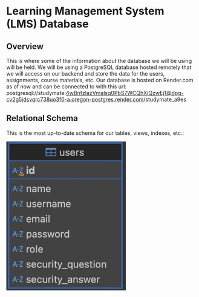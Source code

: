 # Learning Management System (LMS) Database

## Overview
This is where some of the information about the database we will be using will be held.
We will be using a PostgreSQL database hosted remotely that we will access on our backend
and store the data for the users, assignments, course materials, etc.
Our database is hosted on Render.com as of now and can be connected to with this
url: postgresql://studymate:4wBnfzlazVmalsq0PbS7WCQhXiQzwEj1@dpg-cv2g5jdsvqrc738uo3f0-a.oregon-postgres.render.com/studymate_a9es

## Relational Schema
This is the most up-to-date schema for our tables, views, indexes, etc.:

![schema](assets/images/studymate-schema-03-02-25.png)
